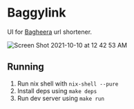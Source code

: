 # Baggylink

UI for [Bagheera](https://github.com/hansjhoffman/bagheera) url shortener.

![Screen Shot 2021-10-10 at 12 42 53 AM](https://user-images.githubusercontent.com/9221098/136682486-2ad1b329-2643-4da4-a132-b8486ff12e4d.png)

## Running

1. Run nix shell with `nix-shell --pure`
2. Install deps using `make deps`
3. Run dev server using `make run`
